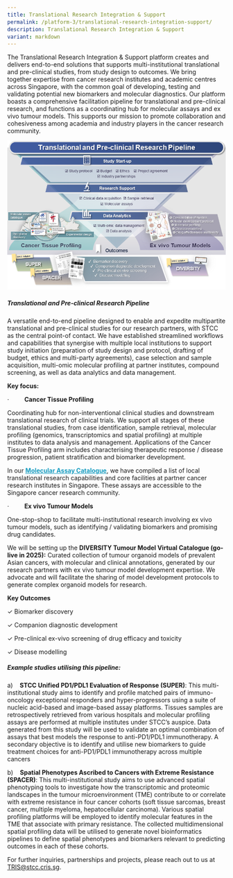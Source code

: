 ```yaml
---
title: Translational Research Integration & Support
permalink: /platform-3/translational-research-integration-support/
description: Translational Research Integration & Support
variant: markdown
---
```

The Translational Research Integration &amp; Support platform creates and delivers end-to-end solutions that supports multi-institutional translational and pre-clinical studies, from study design to outcomes. We bring together&nbsp;expertise&nbsp;from cancer research institutes and academic centres across Singapore, with the common goal of developing, testing and validating potential new biomarkers and molecular diagnostics. Our platform boasts a comprehensive facilitation pipeline for translational and pre-clinical research, and functions as a coordinating hub for molecular assays and ex vivo tumour models. This supports our mission to promote collaboration and cohesiveness among academia and industry players in the cancer research community.

![](/images/pf3_chart.png)
##### **Translational and Pre-clinical Research Pipeline**

A versatile end-to-end pipeline designed to enable and expedite multipartite translational and pre-clinical studies for our research partners, with STCC as the central point-of contact. We have established streamlined workflows and capabilities that synergise with multiple local institutions to support study initiation (preparation of study design and protocol, drafting of budget, ethics and multi-party agreements), case selection and sample acquisition, multi-omic molecular profiling at partner institutes, compound screening, as well as data analytics and data management.

**Key focus:**

·&nbsp;&nbsp;&nbsp;&nbsp;&nbsp;&nbsp;&nbsp;&nbsp; **Cancer Tissue Profiling**

Coordinating hub for non-interventional clinical studies and downstream translational research of clinical trials. We support all stages of these translational studies, from case identification, sample retrieval, molecular profiling (genomics,&nbsp;transcriptomics&nbsp;and spatial profiling) at multiple institutes to data analysis and management. Applications of the Cancer Tissue Profiling arm includes characterising therapeutic response / disease progression, patient stratification and biomarker development.

In our **[<font color="#169CC0"><u>Molecular Assay Catalogue</u></font>](/platform-3/molecular-assay-catalogue/)**, we have compiled a list of local translational research capabilities and core facilities at partner cancer research institutes in Singapore. These assays are accessible to the Singapore cancer research community.

·&nbsp;&nbsp;&nbsp;&nbsp;&nbsp;&nbsp;&nbsp;&nbsp; **Ex vivo Tumour Models**

One-stop-shop to facilitate multi-institutional research involving ex vivo tumour models, such as identifying / validating biomarkers and promising drug candidates.

We will be setting up the **DIVERSITY Tumour Model Virtual Catalogue (go-live in 2025):** Curated collection of tumour organoid models of prevalent Asian cancers, with molecular and clinical annotations, generated by our research partners with ex vivo tumour model development expertise. We advocate and will facilitate the sharing of model development protocols to generate complex organoid models for research.

**Key Outcomes**

 ✓ Biomarker discovery
 
✓ Companion diagnostic development

✓ Pre-clinical ex-vivo screening of drug efficacy and toxicity

✓ Disease modelling

##### **Example studies utilising this pipeline:**

a)&nbsp;&nbsp;&nbsp; **STCC Unified PD1/PDL1 Evaluation of Response (SUPER)**: This multi-institutional study aims to identify and profile matched pairs of immuno-oncology exceptional responders and hyper-progressors using a suite of nucleic acid-based and image-based assay platforms. Tissues samples are retrospectively retrieved from various hospitals and molecular profiling assays are performed at multiple institutes under STCC’s auspice. Data generated from this study will be used to validate an optimal combination of assays that best models the response to anti-PD1/PDL1 immunotherapy. A secondary objective is to identify and utilise new biomarkers to guide treatment choices for anti-PD1/PDL1 immunotherapy across multiple cancers

b)&nbsp;&nbsp;&nbsp; **Spatial Phenotypes Ascribed to Cancers with Extreme Resistance (SPACER)**: This multi-institutional study aims to use advanced spatial phenotyping tools to investigate how the transcriptomic and proteomic landscapes in the tumour microenvironment (TME) contribute to or correlate with extreme resistance in four cancer cohorts (soft tissue sarcomas, breast cancer, multiple myeloma, hepatocellular carcinoma). Various spatial profiling platforms will be employed to identify molecular features in the TME that associate with primary resistance. The collected multidimensional spatial profiling data will be utilised to generate novel bioinformatics pipelines to define spatial phenotypes and biomarkers relevant to predicting outcomes in each of these cohorts.


		
For further inquiries, partnerships and projects, please reach out to us at <a style="text-decoration: none; color: #169CC0;" href="mailto:tris@stcc.cris.sg?subject=STCC%20Molecular%20Assay%20Catalogue"><u>TRIS@stcc.cris.sg</u></a>.